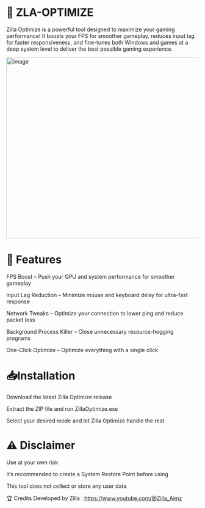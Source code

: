 # 🦖 ZLA-OPTIMIZE
Zilla Optimize is a powerful tool designed to maximize your gaming performance! It boosts your FPS for smoother gameplay, reduces input lag for faster responsiveness, and fine-tunes both Windows and games at a deep system level to deliver the best possible gaming experience.

<img width="960" height="473" alt="image" src="https://github.com/user-attachments/assets/cb52ce2e-38c1-4cd1-a7db-a97196b7a68c" />

# 🚀 Features
FPS Boost – Push your GPU and system performance for smoother gameplay

Input Lag Reduction – Minimize mouse and keyboard delay for ultra-fast response

Network Tweaks – Optimize your connection to lower ping and reduce packet loss

Background Process Killer – Close unnecessary resource-hogging programs

One-Click Optimize – Optimize everything with a single click

# 📥Installation
Download the latest Zilla Optimize release

Extract the ZIP file and run ZillaOptimize.exe

Select your desired mode and let Zilla Optimize handle the rest

# ⚠ Disclaimer
Use at your own risk

It’s recommended to create a System Restore Point before using

This tool does not collect or store any user data

🏆 Credits
Developed by Zilla : https://www.youtube.com/@Zilla_Aimz
